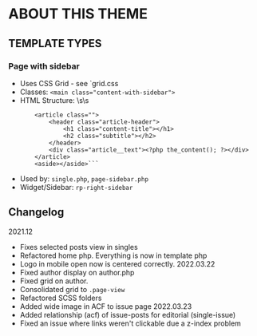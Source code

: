 # ABOUT THIS THEME

## TEMPLATE TYPES

### Page with sidebar
- Uses CSS Grid - see `grid.css
- Classes: `<main class="content-with-sidebar">`
- HTML Structure: \s\s
    ```<main class="content-with-sidebar">
        <article class="">
            <header class="article-header">
                <h1 class="content-title"></h1>
                <h2 class="subtitle"></h2>
            </header>
            <div class="article__text"><?php the_content(); ?></div>
        </article> 
        <aside></aside>```
- Used by: `single.php`, `page-sidebar.php`
- Widget/Sidebar: `rp-right-sidebar`

## Changelog
2021.12
- Fixes selected posts view in singles
- Refactored home php. Everything is now in template php
- Logo in mobile open now is centered correctly.
2022.03.22
- Fixed author display on author.php
- Fixed grid on author.
- Consolidated grid to `.page-view`
- Refactored SCSS folders
- Added wide image in ACF to issue page
2022.03.23
- Added relationship (acf) of issue-posts for editorial (single-issue)
- Fixed an issue where links weren't clickable due a z-index problem

